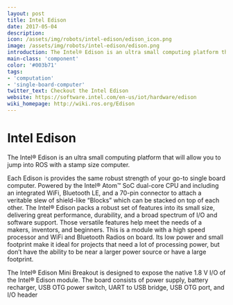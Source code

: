 ```yaml
---
layout: post
title: Intel Edison
date: 2017-05-04
description:
icon: /assets/img/robots/intel-edison/edison_icon.png
image: /assets/img/robots/intel-edison/edison.png
introduction: The Intel® Edison is an ultra small computing platform that will allow you to jump into ROS with a stamp size computer.
main-class: 'component'
color: '#003b71'
tags:
- 'computation'
- 'single-board-computer'
twitter_text: Checkout the Intel Edison
website: https://software.intel.com/en-us/iot/hardware/edison
wiki_homepage: http://wiki.ros.org/Edison
---
```


# Intel Edison

The Intel® Edison is an ultra small computing platform that will allow you to jump into ROS with a stamp size computer.

Each Edison is provides the same robust strength of your go-to single board computer.
Powered by the Intel® Atom™ SoC dual-core CPU and including an integrated WiFi, Bluetooth LE, and a 70-pin connector to attach a veritable slew of shield-like “Blocks” which can be stacked on top of each other.
The Intel® Edison packs a robust set of features into its small size, delivering great performance, durability, and a broad spectrum of I/O and software support.
Those versatile features help meet the needs of a makers, inventors, and beginners.
This is a module with a high speed processor and WiFi and Bluetooth Radios on board.
Its low power and small footprint make it ideal for projects that need a lot of processing power, but don’t have the ability to be near a larger power source or have a large footprint.

The Intel® Edison Mini Breakout is designed to expose the native 1.8 V I/O of the Intel® Edison module.
The board consists of power supply, battery recharger, USB OTG power switch, UART to USB bridge, USB OTG port, and I/O header 
